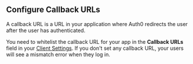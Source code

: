 ## Configure Callback URLs

A callback URL is a URL in your application where Auth0 redirects the user after the user has authenticated. 

You need to whitelist the callback URL for your app in the **Callback URLs** field in your [Client Settings](${manage_url}/#/applications/${account.clientId}/settings). If you don't set any callback URL, your users will see a mismatch error when they log in. 
